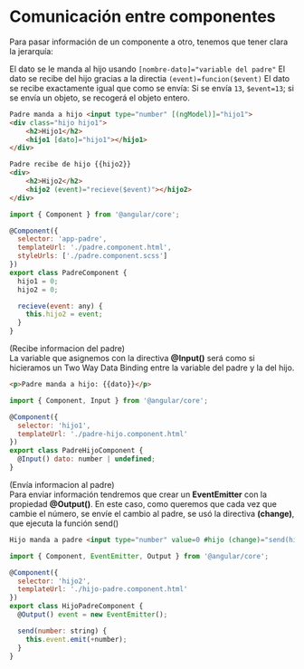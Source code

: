 # Comunicación entre componentes

Para pasar información de un componente a otro, tenemos que tener clara la jerarquía:

<!-- tabs:start -->

<!-- tab:**Padre** -->
El dato se le manda al hijo usando ```[nombre-dato]="variable del padre"``` 
El dato se recibe del hijo gracias a la directia ```(event)=funcion($event)```
El dato se recibe exactamente igual que como se envía:
Si se envía ```13```, ```$event=13```; si se envía un objeto, se recogerá el objeto entero. 
```HTML
Padre manda a hijo <input type="number" [(ngModel)]="hijo1">
<div class="hijo hijo1">
    <h2>Hijo1</h2>
    <hijo1 [dato]="hijo1"></hijo1>
</div>

Padre recibe de hijo {{hijo2}}
<div>
    <h2>Hijo2</h2>
    <hijo2 (event)="recieve($event)"></hijo2>
</div>
```
```javascript
import { Component } from '@angular/core';

@Component({
  selector: 'app-padre',
  templateUrl: './padre.component.html',
  styleUrls: ['./padre.component.scss']
})
export class PadreComponent {
  hijo1 = 0;
  hijo2 = 0;

  recieve(event: any) {
    this.hijo2 = event;
  }
}
```

<!-- tab:**De Padre a Hijo** -->
(Recibe informacion del padre)  
La variable que asignemos con la directiva **@Input()** será como si hicieramos un Two Way Data Binding entre la variable del padre y la del hijo.

```HTML
<p>Padre manda a hijo: {{dato}}</p>
```
```javascript
import { Component, Input } from '@angular/core';

@Component({
  selector: 'hijo1',
  templateUrl: './padre-hijo.component.html'
})
export class PadreHijoComponent {
  @Input() dato: number | undefined;
}
```

<!-- tab:**De Hijo a Padre** -->
(Envía informacion al padre)  
Para enviar información tendremos que crear un **EventEmitter** con la propiedad **@Output()**.
En este caso, como queremos que cada vez que cambie el número, se envíe el cambio al padre, se usó la directiva **(change)**, que ejecuta la función send()
```HTML
Hijo manda a padre <input type="number" value=0 #hijo (change)="send(hijo.value)">
```
```javascript
import { Component, EventEmitter, Output } from '@angular/core';

@Component({
  selector: 'hijo2',
  templateUrl: './hijo-padre.component.html'
})
export class HijoPadreComponent {
  @Output() event = new EventEmitter();

  send(number: string) {
    this.event.emit(+number);
  }
}
```
<!-- tabs:end -->